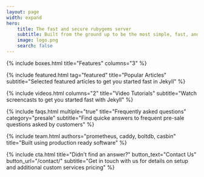 ```yaml
---
layout: page
width: expand
hero:
    title: The fast and secure rubygems server
    subtitle: Built from the ground up to be the most simple, fast, and secure way to self-host your gems.
    image: logo.png
    search: false
---
```


{% include boxes.html title="Features" columns="3" %}

{% include featured.html tag="featured" title="Popular Articles" subtitle="Selected featured articles to get you started fast in Jekyll" %}

{% include videos.html columns="2" title="Video Tutorials" subtitle="Watch screencasts to get you started fast with Jekyll" %}

{% include faqs.html multiple="true" title="Frequently asked questions" category="presale" subtitle="Find quicke answers to frequent pre-sale questions asked by customers" %}

{% include team.html authors="prometheus, caddy, boltdb, casbin" title="Built using production ready software" %}

{% include cta.html title="Didn't find an answer?" button_text="Contact Us" button_url="/contact/" subtitle="Get in touch with us for details on setup and additional custom services pricing" %}

